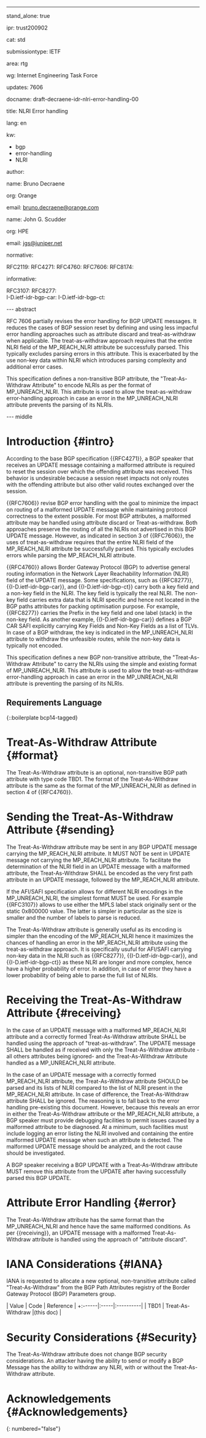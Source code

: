 ---

stand_alone: true

ipr: trust200902

cat: std

submissiontype: IETF

area: rtg

wg: Internet Engineering Task Force

updates: 7606

docname: draft-decraene-idr-nlri-error-handling-00


title: NLRI Error handling



lang: en

kw:

  - bgp
  - error-handling
  - NLRI

author:


  name: Bruno Decraene

  org: Orange

  email: bruno.decraene@orange.com


  name: John G. Scudder

  org: HPE

  email: jgs@juniper.net


normative:

  RFC2119:
  RFC4271:
  RFC4760:
  RFC7606:
  RFC8174:  

informative:

  RFC3107:
  RFC8277:  
  I-D.ietf-idr-bgp-car:
  I-D.ietf-idr-bgp-ct:

--- abstract

RFC 7606 partially revises the error handling for BGP UPDATE messages.
It reduces the cases of BGP session reset by defining and using less impacful error handling approaches such as attribute discard and treat-as-withdraw when applicable.
The treat-as-withdraw approach requires that the entire NLRI field of the MP_REACH_NLRI attribute be successfully parsed. This typically excludes parsing errors in this attribute.
This is exacerbated by the use non-key data within NLRI which introduces parsing complexity and additional error cases.

This specification defines a non-transitive BGP attribute, the "Treat-As-Withdraw Attribute" to encode NLRIs as per the format of MP_UNREACH_NLRI.
This attribute is used to allow the treat-as-withdraw error-handling approach in case an error in the MP_UNREACH_NLRI attribute prevents the parsing of its NLRIs.

--- middle

# Introduction {#intro}

According to the base BGP specification {{RFC4271}}, a BGP speaker that receives an UPDATE message containing a malformed attribute is required to reset the session over which the offending attribute was received.
This behavior is undesirable because a session reset impacts not only routes with the offending attribute but also other valid routes exchanged over the session.


{{RFC7606}} revise BGP error handling with the goal to minimize the impact on routing of a malformed UPDATE message while maintaining protocol correctness to the extent possible.
For most BGP attributes, a malformed attribute may be handled using attribute discard or Treat-as-withdraw.
Both approaches preserve the routing of all the NLRIs not advertised in this BGP UPDATE message.
However, as indicated in section 3 of {{RFC7606}}, the uses of treat-as-withdraw requires that the entire NLRI field of the MP_REACH_NLRI attribute be successfully parsed.
This typically excludes errors while parsing the MP_REACH_NLRI attribute.

{{RFC4760}} allows Border Gateway Protocol (BGP) to advertise general routing information in the Network Layer Reachability Information (NLRI) field of the UPDATE message.
Some specifications, such as {{RFC8277}}, {{I-D.ietf-idr-bgp-car}}, and {{I-D.ietf-idr-bgp-ct}} carry both a key field and a non-key field in the NLRI.
The key field is typically the real NLRI.
The non-key field carries extra data that is NLRI specific and hence not located in the BGP paths attributes for packing optimisation purpose.
For example, {{RFC8277}} carries the Prefix in the key field and one label (stack) in the non-key field.
As another example, {{I-D.ietf-idr-bgp-car}} defines a BGP CAR SAFI explicitly carrying Key Fields and Non-Key Fields as a list of TLVs.
In case of a BGP withdraw, the key is indicated in the MP_UNREACH_NLRI attribute to withdraw the unfeasible routes, while the non-key data is typically not encoded.

This specification defines a new BGP non-transitive attribute, the "Treat-As-Withdraw Attribute" to carry the NLRIs using the simple and existing format of MP_UNREACH_NLRI.
This attribute is used to allow the treat-as-withdraw error-handling approach in case an error in the MP_UNREACH_NLRI attribute is preventing the parsing of its NLRIs.

## Requirements Language

{::boilerplate bcp14-tagged}


# Treat-As-Withdraw Attribute {#format}


The Treat-As-Withdraw attribute is an optional, non-transitive BGP path attribute with type code TBD1. 
The format of the Treat-As-Withdraw attribute is the same as the format of the MP_UNREACH_NLRI as defined in section 4 of {{RFC4760}}.


# Sending the Treat-As-Withdraw Attribute {#sending}

The Treat-As-Withdraw attribute may be sent in any BGP UPDATE message carrying the MP_REACH_NLRI attribute.
It MUST NOT be sent in UPDATE message not carrying the MP_REACH_NLRI attribute.
To facilitate the determination of the NLRI field in an UPDATE message with a malformed attribute, the Treat-As-Withdraw SHALL be encoded as the very first path attribute in an UPDATE message, followed by the MP_REACH_NLRI attribute.


If the AFI/SAFI specification allows for different NLRI encodings in the MP_UNREACH_NLRI, the simplest format MUST be used. For example {{RFC3107}} allows to use either the MPLS label stack originally sent or the static 0x800000 value. The latter is simpler in particular as the size is smaller and the number of labels to parse is reduced.


The Treat-As-Withdraw attribute is generally useful as its encoding is simpler than the encoding of the MP_REACH_NLRI hence it maximizes the chances of handling an error in the MP_REACH_NLRI attribute using the treat-as-withdraw approach.
It is specifically usuful for AFI/SAFI carrying non-key data in the NLRI such as {{RFC8277}}, {{I-D.ietf-idr-bgp-car}}, and {{I-D.ietf-idr-bgp-ct}} as these NLRI are longer and more complex, hence have a higher probability of error. In addition, in case of error they have a lower probability of being able to parse the full list of NLRIs.

# Receiving the Treat-As-Withdraw Attribute {#receiving}

In the case of an UPDATE message with a malformed MP_REACH_NLRI attribute and a correctly formed Treat-As-Withdraw attribute SHALL be handled using the approach of "treat-as-withdraw".
The UPDATE message SHALL be handled as if received with only the Treat-As-Withdraw attribute -all others attributes being ignored- and the Treat-As-Withdraw Attribute handled as a MP_UNREACH_NLRI attribute.


In the case of an UPDATE message with a correctly formed MP_REACH_NLRI attribute, the Treat-As-Withdraw attribute SHOULD be parsed and its lists of NLRI compared to the list of NLRI present in the MP_REACH_NLRI attribute.
In case of difference, the Treat-As-Withdraw attribute SHALL be ignored.
The reasoning is to fall back to the error handling pre-existing this document.
However, because this reveals an error in either the Treat-As-Withdraw attribute or the MP_REACH_NLRI attribute, a BGP speaker must provide debugging facilities to permit issues caused by a malformed attribute to be diagnosed.
At a minimum, such facilities must include logging an error listing the NLRI involved and containing the entire malformed UPDATE message when such an attribute is detected.
The malformed UPDATE message should be analyzed, and the root cause should be investigated.


A BGP speaker receiving a BGP UPDATE with a Treat-As-Withdraw attribute MUST remove this attribute from the UPDATE after having successfully parsed this BGP UPDATE.

# Attribute Error Handling {#error}

The Treat-As-Withdraw attribute has the same format than the MP_UNREACH_NLRI and hence have the same malformed conditions.
As per {{receiving}}, an UPDATE message with a malformed Treat-As-Withdraw attribute is handled using the approach of "attribute discard".

# IANA Considerations {#IANA}

IANA is requested to allocate a new optional, non-transitive attribute called "Treat-As-Withdraw" from the BGP Path Attributes registry of the Border Gateway Protocol (BGP) Parameters group.

| Value | Code | Reference |
+:------|:-----|:----------|
| TBD1  | Treat-As-Withdraw |(this doc) |




# Security Considerations {#Security}

The Treat-As-Withdraw attribute does not change BGP security considerations.
An attacker having the ability to send or modify a BGP Message has the ability to withdraw any NLRI, with or without the Treat-As-Withdraw attribute.


# Acknowledgements {#Acknowledgements}

{: numbered="false"}



